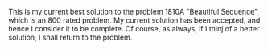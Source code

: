 This is my current best solution to the problem 1810A "Beautiful Sequence", which is an 800 rated problem. My current solution has been accepted, and hence I consider it to be complete. Of course, as always, if I thinj of a better solution, I shall return to the problem.